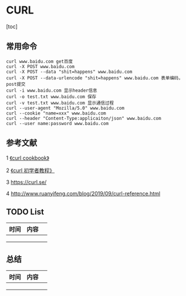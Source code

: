 # CURL

[toc]

## 常用命令

```
curl www.baidu.com get百度
curl -X POST www.baidu.com
curl -X POST --data "shit=happens" www.baidu.com
curl -X POST --data-urlencode "shit=happens" www.baidu.com 表单编码，post提交
curl -i www.baidu.com 显示header信息
curl -o test.txt www.baidu.com 保存
curl -v test.txt www.baidu.com 显示通信过程
curl --user-agent "Mozilla/5.0" www.baidu.com
curl --cookie "name=xxx" www.baidu.com
curl --header "Content-Type:applicaiton/json" www.baidu.com
curl --user name:password www.baidu.com
```



## 参考文献

1 [《curl cookbook》](https://catonmat.net/cookbooks/curl)

2 [《curl 初学者教程》](https://www.ruanyifeng.com/blog/2011/09/curl.html)

3 https://curl.se/

4 http://www.ruanyifeng.com/blog/2019/09/curl-reference.html



## TODO List

| 时间 | 内容 |      |
| ---- | ---- | ---- |
|      |      |      |
|      |      |      |
|      |      |      |



## 总结

| 时间 | 内容 |      |
| ---- | ---- | ---- |
|      |      |      |
|      |      |      |
|      |      |      |



